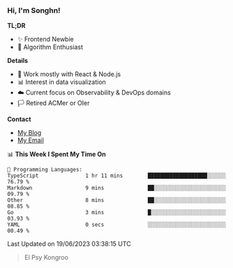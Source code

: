 ### Hi, I'm Songhn!

**TL;DR**

- ✨ Frontend Newbie
- 🎈 Algorithm Enthusiast

**Details**

- 🎯 Work mostly with React & Node.js
- 📊 Interest in data visualization
- ☁️ Current focus on Observability & DevOps domains
- 🏳️ Retired ACMer or OIer

**Contact**
- [My Blog](https://blog.songhn.com)
- [My Email](mailto:songhn233@gmail.com)

<!--START_SECTION:waka-->
📊 **This Week I Spent My Time On** 

```text
💬 Programming Languages: 
TypeScript               1 hr 11 mins        ███████████████████░░░░░░   76.79 % 
Markdown                 9 mins              ██░░░░░░░░░░░░░░░░░░░░░░░   09.79 % 
Other                    8 mins              ██░░░░░░░░░░░░░░░░░░░░░░░   08.85 % 
Go                       3 mins              █░░░░░░░░░░░░░░░░░░░░░░░░   03.93 % 
YAML                     0 secs              ░░░░░░░░░░░░░░░░░░░░░░░░░   00.49 % 
```


 Last Updated on 19/06/2023 03:38:15 UTC
<!--END_SECTION:waka-->

> El Psy Kongroo
